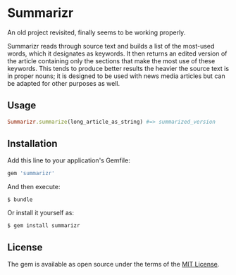 # Summarizr

An old project revisited, finally seems to be working properly.

Summarizr reads through source text and builds a list of the most-used words, which it designates as keywords. It then returns an edited version of the article containing only the sections that make the most use of these keywords. This tends to produce better results the heavier the source text is in proper nouns; it is designed to be used with news media articles but can be adapted for other purposes as well.

## Usage
```ruby
Summarizr.summarize(long_article_as_string) #=> summarized_version

```

## Installation

Add this line to your application's Gemfile:

```ruby
gem 'summarizr'
```

And then execute:

    $ bundle

Or install it yourself as:

    $ gem install summarizr

## License

The gem is available as open source under the terms of the [MIT License](http://opensource.org/licenses/MIT).
